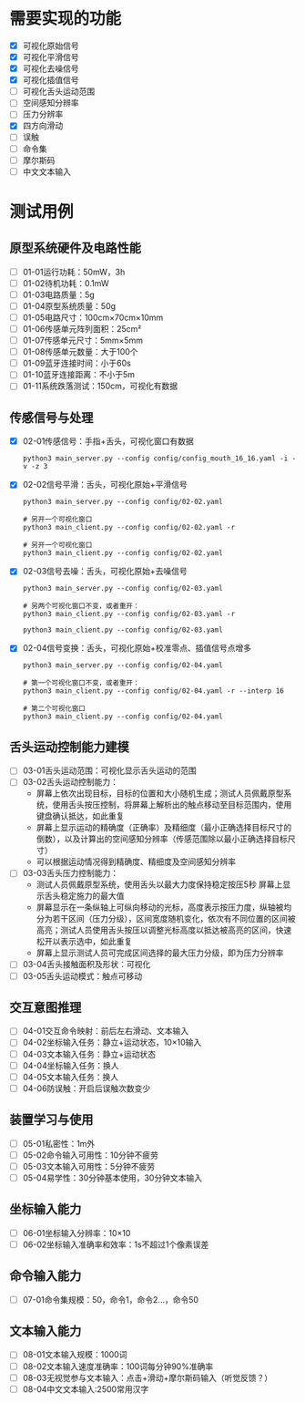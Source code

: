 # 需要实现的功能
- [x] 可视化原始信号
- [x] 可视化平滑信号
- [x] 可视化去噪信号
- [x] 可视化插值信号
- [ ] 可视化舌头运动范围
- [ ] 空间感知分辨率
- [ ] 压力分辨率
- [x] 四方向滑动
- [ ] 误触
- [ ] 命令集
- [ ] 摩尔斯码
- [ ] 中文文本输入

# 测试用例
## 原型系统硬件及电路性能
- [ ] 01-01运行功耗：50mW，3h
- [ ] 01-02待机功耗：0.1mW
- [ ] 01-03电路质量：5g
- [ ] 01-04原型系统质量：50g
- [ ] 01-05电路尺寸：100cm×70cm×10mm
- [ ] 01-06传感单元阵列面积：25cm²
- [ ] 01-07传感单元尺寸：5mm×5mm
- [ ] 01-08传感单元数量：大于100个
- [ ] 01-09蓝牙连接时间：小于60s
- [ ] 01-10蓝牙连接距离：不小于5m
- [ ] 01-11系统跌落测试：150cm，可视化有数据

## 传感信号与处理
- [x] 02-01传感信号：手指+舌头，可视化窗口有数据

  ```shell
  python3 main_server.py --config config/config_mouth_16_16.yaml -i -v -z 3
  ```

- [x] 02-02信号平滑：舌头，可视化原始+平滑信号

  ```shell
  python3 main_server.py --config config/02-02.yaml
  
  # 另开一个可视化窗口
  python3 main_client.py --config config/02-02.yaml -r
  
  # 另开一个可视化窗口
  python3 main_client.py --config config/02-02.yaml
  ```

- [x] 02-03信号去噪：舌头，可视化原始+去噪信号

  ```shell
  python3 main_server.py --config config/02-03.yaml
  
  # 另两个可视化窗口不变，或者重开：
  python3 main_client.py --config config/02-03.yaml -r
  
  python3 main_client.py --config config/02-03.yaml
  ```

- [x] 02-04信号变换：舌头，可视化原始+校准零点、插值信号点增多

  ```shell
  python3 main_server.py --config config/02-04.yaml
  
  # 第一个可视化窗口不变，或者重开：
  python3 main_client.py --config config/02-04.yaml -r --interp 16
  
  # 第二个可视化窗口
  python3 main_client.py --config config/02-04.yaml
  ```



## 舌头运动控制能力建模
- [ ] 03-01舌头运动范围：可视化显示舌头运动的范围
- [ ] 03-02舌头运动控制能力：
  + 屏幕上依次出现目标，目标的位置和大小随机生成；测试人员佩戴原型系统，使用舌头按压控制，将屏幕上解析出的触点移动至目标范围内，使用键盘确认抵达，如此重复
  + 屏幕上显示运动的精确度（正确率）及精细度（最小正确选择目标尺寸的倒数），以及计算出的空间感知分辨率（传感范围除以最小正确选择目标尺寸）
  + 可以根据运动情况得到精确度、精细度及空间感知分辨率
- [ ] 03-03舌头压力控制能力：
  + 测试人员佩戴原型系统，使用舌头以最大力度保持稳定按压5秒	屏幕上显示舌头稳定施力的最大值
  + 屏幕显示在一条纵轴上可纵向移动的光标，高度表示按压力度，纵轴被均分为若干区间（压力分级），区间宽度随机变化，依次有不同位置的区间被高亮；测试人员使用舌头按压以调整光标高度以抵达被高亮的区间，快速松开以表示选中，如此重复
  + 屏幕上显示测试人员可完成区间选择的最大压力分级，即为压力分辨率
- [ ] 03-04舌头接触面积及形状：可视化
- [ ] 03-05舌头运动模式：触点可移动

## 交互意图推理
- [ ] 04-01交互命令映射：前后左右滑动、文本输入
- [ ] 04-02坐标输入任务：静立+运动状态，10×10输入
- [ ] 04-03文本输入任务：静立+运动状态
- [ ] 04-04坐标输入任务：换人
- [ ] 04-05文本输入任务：换人
- [ ] 04-06防误触：开启后误触次数变少

## 装置学习与使用
- [ ] 05-01私密性：1m外
- [ ] 05-02命令输入可用性：10分钟不疲劳
- [ ] 05-03文本输入可用性：5分钟不疲劳
- [ ] 05-04易学性：30分钟基本使用，30分钟文本输入

## 坐标输入能力
- [ ] 06-01坐标输入分辨率：10×10
- [ ] 06-02坐标输入准确率和效率：1s不超过1个像素误差

## 命令输入能力
- [ ] 07-01命令集规模：50，命令1，命令2...，命令50
## 文本输入能力
- [ ] 08-01文本输入规模：1000词
- [ ] 08-02文本输入速度准确率：100词每分钟90%准确率
- [ ] 08-03无视觉参与文本输入：点击+滑动+摩尔斯码输入（听觉反馈？）
- [ ] 08-04中文文本输入:2500常用汉字